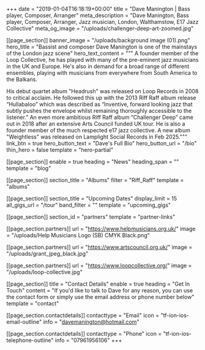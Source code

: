 +++
date = "2019-01-04T16:18:19+00:00"
title = "Dave Manington | Bass player, Composer, Arranger"
meta_description = "Dave Manington, Bass player, Composer, Arranger, Jazz musician, London, Walthamstow, E17 Jazz Collective"
meta_og_image = "/uploads/challenger-deep-art-zoomed.jpg"

[[page_section]]
banner_image = "/uploads/background image (01).png"
hero_title = "Bassist and composer Dave Manington is one of the mainstays of the London jazz scene"
hero_text_content = """
A founder member of the Loop Collective, he has played with many of the pre-eminent jazz musicians in the UK and Europe. He's also in demand for a broad range of different ensembles, playing with musicians from everywhere from South America to the Balkans.

His debut quartet album "Headrush" was released on Loop Records in 2008 to critical acclaim. He followed this up with the 2013 Riff Raff album release “Hullabaloo” which was described as “Inventive, forward looking jazz that subtly pushes the envelope whilst remaining thoroughly accessible to the listener.” An even more ambitious Riff Raff album “Challenger Deep” came out in 2018 after an extensive Arts Council funded UK tour. He is also a founder member of the much respected e17 jazz collective.
A new album "Weightless" was released on Lamplight Social Records in Feb 2025."""
link_btn = true
hero_button_text = "Dave's Full Bio"
hero_button_url = "/bio"
thin_hero = false
template = "hero-partial"

[[page_section]]
enable = true
heading = "News"
heading_span = ""
template = "blog"

[[page_section]]
section_title = "Albums"
filter = "Riff_Raff"
template = "albums"

[[page_section]]
section_title = "Upcoming Dates"
display_limit = 15
all_gigs_url = "/tour"
band_filter = ""
template = "upcoming_gigs"

[[page_section]]
section_id = "partners"
template = "partner-links"

  [[page_section.partners]]
  url = "https://www.helpmusicians.org.uk/"
  image = "/uploads/Help Musicians Logo (SB) CMYK Black.png"

  [[page_section.partners]]
  url = "https://www.artscouncil.org.uk/"
  image = "/uploads/grant_jpeg_black.jpg"

  [[page_section.partners]]
  url = "https://www.loopcollective.org/"
  image = "/uploads/loop-collective.jpg"

[[page_section]]
title = "Contact Details"
enable = true
heading = "Get In Touch"
content = "If you'd like to talk to Dave for any reason, you can use the contact form or simply use the email address or phone number below"
template = "contact"

  [[page_section.contactdetails]]
  contacttype = "Email"
  icon = "tf-ion-ios-email-outline"
  info = "davemanington@hotmail.com"

  [[page_section.contactdetails]]
  contacttype = "Phone"
  icon = "tf-ion-ios-telephone-outline"
  info = "07961956106"
+++

